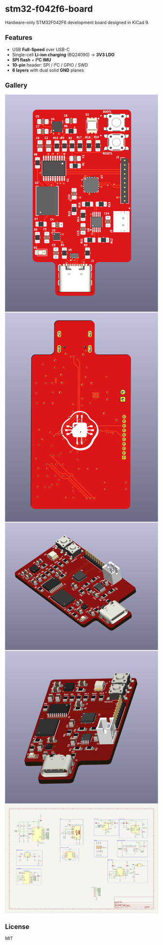 # stm32-f042f6-board
Hardware-only STM32F042F6 development board designed in KiCad 9.

## Features
- USB **Full-Speed** over USB-C
- Single-cell **Li-ion charging** (BQ24090) → **3V3 LDO**
- **SPI flash** + **I²C IMU**
- **10-pin** header: SPI / I²C / GPIO / SWD
- **6 layers** with dual solid **GND** planes

## Gallery
![Top 3D](/img/Board_3d_Top.png) 
![Bottom 3D](/img/Board_3d_Bottom.png)  
![Other PCB](/img/3d_right.png) 
![Others PCB](/img/3d_left.png)  
![Schematic](/img/Schematic.png)

## License
MIT
